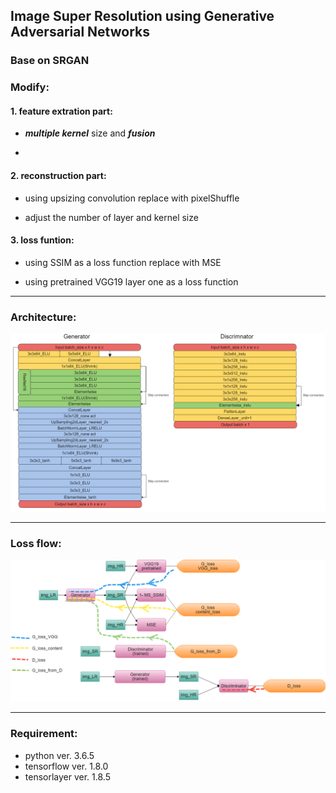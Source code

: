 ## Image Super Resolution using Generative Adversarial Networks

### Base on SRGAN

### Modify:

#### 1. feature extration part:

* ***multiple kernel*** size and ***fusion***


* 



#### 2. reconstruction part:

* using upsizing convolution replace with pixelShuffle

* adjust the number of layer and kernel size


#### 3. loss funtion:

* using SSIM as a loss function replace with MSE 

* using pretrained VGG19 layer one as a loss function

___


### Architecture:

![Architecture](/img/ESRGAN2m.png)

___

### Loss flow:

![LossFlow](/img/lossflowm.png)

___

### Requirement:

+ python ver. 3.6.5
+ tensorflow ver. 1.8.0
+ tensorlayer ver. 1.8.5


